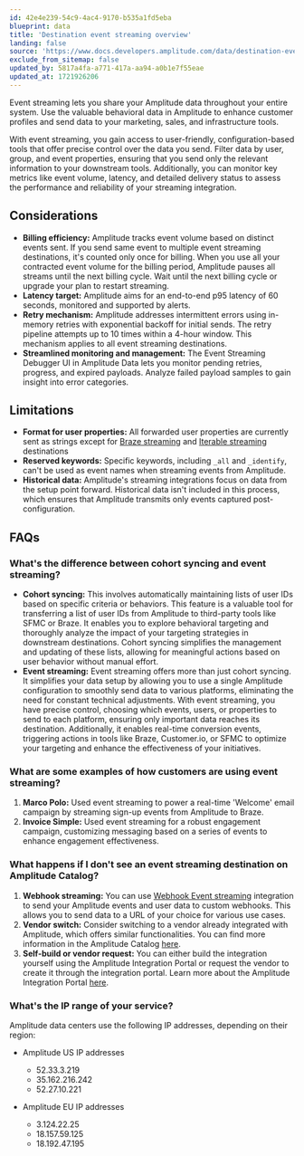 ```yaml
---
id: 42e4e239-54c9-4ac4-9170-b535a1fd5eba
blueprint: data
title: 'Destination event streaming overview'
landing: false
source: 'https://www.docs.developers.amplitude.com/data/destination-event-streaming-overview/'
exclude_from_sitemap: false
updated_by: 5817a4fa-a771-417a-aa94-a0b1e7f55eae
updated_at: 1721926206
---
```

Event streaming lets you share your Amplitude data throughout your entire system. Use the valuable behavioral data in Amplitude to enhance customer profiles and send data to your marketing, sales, and infrastructure tools.

With event streaming, you gain access to user-friendly, configuration-based tools that offer precise control over the data you send. Filter data by user, group, and event properties, ensuring that you send only the relevant information to your downstream tools. Additionally, you can monitor key metrics like event volume, latency, and detailed delivery status to assess the performance and reliability of your streaming integration.

## Considerations

- **Billing efficiency:** Amplitude tracks event volume based on distinct events sent. If you send same event to multiple event streaming destinations, it's counted only once for billing. When you use all your contracted event volume for the billing period, Amplitude pauses all streams until the next billing cycle. Wait until the next billing cycle or upgrade your plan to restart streaming.
- **Latency target:** Amplitude aims for an end-to-end p95 latency of 60 seconds, monitored and supported by alerts.
- **Retry mechanism:** Amplitude addresses intermittent errors using in-memory retries with exponential backoff for initial sends. The retry pipeline attempts up to 10 times within a 4-hour window. This mechanism applies to all event streaming destinations.
- **Streamlined monitoring and management:** The Event Streaming Debugger UI in Amplitude Data lets you monitor pending retries, progress, and expired payloads. Analyze failed payload samples to gain insight into error categories.

## Limitations

- **Format for user properties:** All forwarded user properties are currently sent as strings except for [Braze streaming](/docs/data/destination-catalog/braze) and [Iterable streaming](/docs/data/destination-catalog/iterable) destinations
- **Reserved keywords:** Specific keywords, including `_all` and `_identify`, can't be used as event names when streaming events from Amplitude.
- **Historical data:** Amplitude's streaming integrations focus on data from the setup point forward. Historical data isn't included in this process, which ensures that Amplitude transmits only events captured post-configuration.

## FAQs

### What's the difference between cohort syncing and event streaming?

- **Cohort syncing:** This involves automatically maintaining lists of user IDs based on specific criteria or behaviors. This feature is a valuable tool for transferring a list of user IDs from Amplitude to third-party tools like SFMC or Braze. It enables you to explore behavioral targeting and thoroughly analyze the impact of your targeting strategies in downstream destinations. Cohort syncing simplifies the management and updating of these lists, allowing for meaningful actions based on user behavior without manual effort.
- **Event streaming:** Event streaming offers more than just cohort syncing. It simplifies your data setup by allowing you to use a single Amplitude configuration to smoothly send data to various platforms, eliminating the need for constant technical adjustments. With event streaming, you have precise control, choosing which events, users, or properties to send to each platform, ensuring only important data reaches its destination. Additionally, it enables real-time conversion events, triggering actions in tools like Braze, Customer.io, or SFMC to optimize your targeting and enhance the effectiveness of your initiatives.

### What are some examples of how customers are using event streaming?

1. **Marco Polo:** Used event streaming to power a real-time 'Welcome' email campaign by streaming sign-up events from Amplitude to Braze.
2. **Invoice Simple:** Used event streaming for a robust engagement campaign, customizing messaging based on a series of events to enhance engagement effectiveness.

### What happens if I don't see an event streaming destination on Amplitude Catalog?

1. **Webhook streaming:** You can use [Webhook Event streaming](/docs/data/destination-catalog/webhooks) integration to send your Amplitude events and user data to custom webhooks. This allows you to send data to a URL of your choice for various use cases. 
2. **Vendor switch:** Consider switching to a vendor already integrated with Amplitude, which offers similar functionalities. You can find more information in the Amplitude Catalog [here](https://amplitude.com/integrations).
3. **Self-build or vendor request:** You can either build the integration yourself using the Amplitude Integration Portal or request the vendor to create it through the integration portal. Learn more about the Amplitude Integration Portal [here](/docs/partners/create-an-event-streaming-integration/).

### What's the IP range of your service?

Amplitude data centers use the following IP addresses, depending on their region:

- Amplitude US IP addresses

    - 52.33.3.219
    - 35.162.216.242
    - 52.27.10.221

- Amplitude EU IP addresses

    - 3.124.22.25
    - 18.157.59.125
    - 18.192.47.195